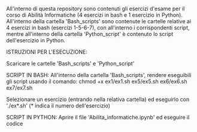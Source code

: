 All'interno di questa repository sono contenuti gli esercizi d'esame per il corso di Abilità Informatiche (4 esercizi in bash e 1 esercizio in Python).
All'interno della cartella 'Bash_scripts' sono contenute le cartelle relative ai 4 esercizi in bash (esercizi 1-5-6-7), con all'interno i corrispondenti script, mentre all'interno della cartella 'Python_script' è contenuto lo script dell'esercizio in Python.

ISTRUZIONI PER L'ESECUZIONE:

Scaricare le cartelle 'Bash_scripts' e 'Python_script'

SCRIPT IN BASH:
All'interno della cartella 'Bash_scripts', rendere eseguibili gli script usando il comando:
chmod +x ex1/ex1.sh ex5/ex5.sh ex6/ex6.sh ex7/ex7.sh

Selezionare un esercizio (entrando nella relativa cartella) ed eseguirlo con './ex*.sh' (* indica il numero dell'esercizio)

SCRIPT IN PYTHON:
Aprire il file 'Abilita_informatiche.ipynb' ed eseguire il codice
